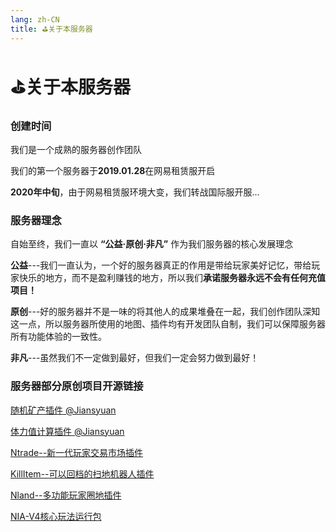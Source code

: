 ```yaml
---
lang: zh-CN
title: ⛳关于本服务器
---
```


# ⛳关于本服务器

### 创建时间

我们是一个成熟的服务器创作团队

我们的第一个服务器于**2019.01.28**在网易租赁服开启

**2020年中旬**，由于网易租赁服环境大变，我们转战国际服开服...

### 服务器理念

自始至终，我们一直以 **“公益·原创·非凡”** 作为我们服务器的核心发展理念

**公益**---我们一直认为，一个好的服务器真正的作用是带给玩家美好记忆，带给玩家快乐的地方，而不是盈利赚钱的地方，所以我们**承诺服务器永远不会有任何充值项目！**

**原创**---好的服务器并不是一味的将其他人的成果堆叠在一起，我们创作团队深知这一点，所以服务器所使用的地图、插件均有开发团队自制，我们可以保障服务器所有功能体验的一致性。

**非凡**---虽然我们不一定做到最好，但我们一定会努力做到最好！

### 服务器部分原创项目开源链接

[随机矿产插件 @Jiansyuan](https://github.com/jiansyuan/NIAServerPlugin/tree/main/Mt19937RndOre/src)

[体力值计算插件 @Jiansyuan](https://github.com/jiansyuan/NIAServerPlugin/tree/main/StaminaManager/src)

[Ntrade--新一代玩家交易市场插件](https://github.com/NIANIANKNIA/Ntrade)

[KillItem--可以回档的扫地机器人插件](https://github.com/NIANIANKNIA/KillItem)

[Nland--多功能玩家圈地插件](https://github.com/NIANIANKNIA/NIASERVER-V4/blob/main/plugins/Nland.lxl.js)

[NIA-V4核心玩法运行包](https://github.com/NIANIANKNIA/NIASERVER-V4/tree/main/Addons)


